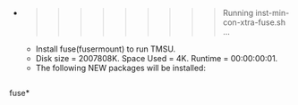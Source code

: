 * >>>>>>>>> Running inst-min-con-xtra-fuse.sh ...
  * Install fuse(fusermount) to run TMSU.
  * Disk size = 2007808K. Space Used = 4K. Runtime = 00:00:00:01.
  * The following NEW packages will be installed:
  ```bash
fuse*
  ```
